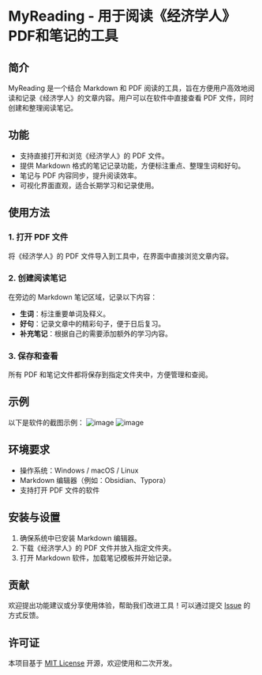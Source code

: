 # MyReading - 用于阅读《经济学人》PDF和笔记的工具

## 简介
MyReading 是一个结合 Markdown 和 PDF 阅读的工具，旨在方便用户高效地阅读和记录《经济学人》的文章内容。用户可以在软件中直接查看 PDF 文件，同时创建和整理阅读笔记。

## 功能
- 支持直接打开和浏览《经济学人》的 PDF 文件。
- 提供 Markdown 格式的笔记记录功能，方便标注重点、整理生词和好句。
- 笔记与 PDF 内容同步，提升阅读效率。
- 可视化界面直观，适合长期学习和记录使用。

## 使用方法
### 1. 打开 PDF 文件
将《经济学人》的 PDF 文件导入到工具中，在界面中直接浏览文章内容。

### 2. 创建阅读笔记
在旁边的 Markdown 笔记区域，记录以下内容：
- **生词**：标注重要单词及释义。
- **好句**：记录文章中的精彩句子，便于日后复习。
- **补充笔记**：根据自己的需要添加额外的学习内容。

### 3. 保存和查看
所有 PDF 和笔记文件都将保存到指定文件夹中，方便管理和查阅。

## 示例
以下是软件的截图示例：
![image](https://github.com/user-attachments/assets/ad1afd92-5611-414d-af71-0ee30239ec82)
![image](https://github.com/user-attachments/assets/d2690641-3426-46b4-8b4b-29e46540747f)


## 环境要求
- 操作系统：Windows / macOS / Linux
- Markdown 编辑器（例如：Obsidian、Typora）
- 支持打开 PDF 文件的软件

## 安装与设置
1. 确保系统中已安装 Markdown 编辑器。
2. 下载《经济学人》的 PDF 文件并放入指定文件夹。
3. 打开 Markdown 软件，加载笔记模板并开始记录。

## 贡献
欢迎提出功能建议或分享使用体验，帮助我们改进工具！可以通过提交 [Issue](https://github.com/your-repo/issues) 的方式反馈。

## 许可证
本项目基于 [MIT License](./LICENSE) 开源，欢迎使用和二次开发。

